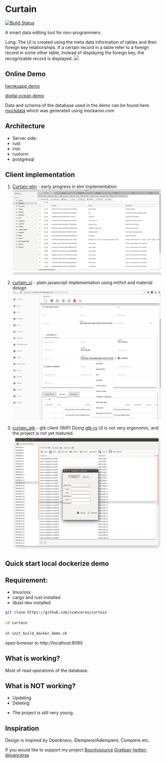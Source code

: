 # Curtain

[![Build Status](https://api.travis-ci.org/ivanceras/curtain.svg)](https://travis-ci.org/ivanceras/curtain)

A smart data editing tool for non-programmers.

Long:
 The UI is created using the meta data information of tables and their foreign key relationships. If a certain record in a table refer to a foreign record in some other table, instead of displaying the foreign key, the recognizable record is displayed.
![](https://raw.githubusercontent.com/ivanceras/curtain/master/screenshots/product.png)

## Online Demo

[herokuapp demo](http://curtain-elm.herokuapp.com)

[digital ocean demo](http://45.55.7.231:8080/)

Data and schema of the database used in the demo can be found here [mockdata](https://github.com/ivanceras/mockdata) which was generated using mockaroo.com


## Architecture
  - Server side:
   - rust
   - iron
   - rustorm
   - postgresql
  
## Client implementation
 1. [Curtain-elm](https://github.com/ivanceras/curtain-elm) - early progress in elm implementation
    ![](https://raw.githubusercontent.com/ivanceras/curtain-elm/master/screenshot.png)

 2. [curtain_ui](https://github.com/ivanceras/curtain_ui) - plain javascript implementation using mithril and material design
   ![](https://raw.githubusercontent.com/ivanceras/curtain_ui/master/screenshots/curtain_ui.png)

 3. [curtain_gtk](https://github.com/ivanceras/curtain_gtk) - gtk client (WIP) Doing [gtk-rs](https://github.com/gtk-rs/gtk) UI is not very ergonomic, and the project is not yet matured.
    ![](https://raw.githubusercontent.com/ivanceras/curtain_gtk/master/screenshot/client_side.png)

## Quick start local dockerize demo

## Requirement:
 - linux/osx
 - cargo and rust installed
 - libssl-dev installed

```sh
git clone https://github.com/ivanceras/curtain

cd curtain

sh init_build_docker_demo.sh

```
open browser to http://localhost:8080


## What is working?
Most of read operations of the database.

## What is NOT working?
 - Updating
 - Deleting

* The project is still very young. 




## Inspiration
Design is inspired by Openbravo, iDempiere/Adempiere, Compiere etc.


If you would like to support my project
[Bountysource](https://www.bountysource.com/teams/ivanceras)
[Gratipay](https://gratipay.com/~ivanceras/)
[twitter: @ivanceras](https://twitter.com/ivanceras)


